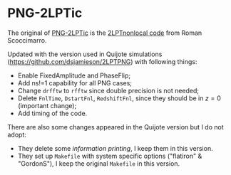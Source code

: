 # PNG-2LPTic

The original of [PNG-2LPTic](https://github.com/SiyiZhao/PNG-2LPTic) is the [2LPTnonlocal code](https://cosmo.nyu.edu/roman/2LPT/) from Roman Scoccimarro.

Updated with the version used in Quijote simulations (https://github.com/dsjamieson/2LPTPNG) with following things:
- Enable FixedAmplitude and PhaseFlip;
- Add ns!=1 capability for all PNG cases;
- Change `drfftw` to `rfftw` since double precision is not needed;
- Delete `FnlTime`, `DstartFnl`, `RedshiftFnl`, since they should be in $z=0$ (important change);
- Add timing of the code.

There are also some changes appeared in the Quijote version but I do not adopt: 
- They delete some *information printing*, I keep them in this version.
- They set up `Makefile` with system specific options ("flatiron" & "GordonS"), I keep the original `Makefile` in this version.